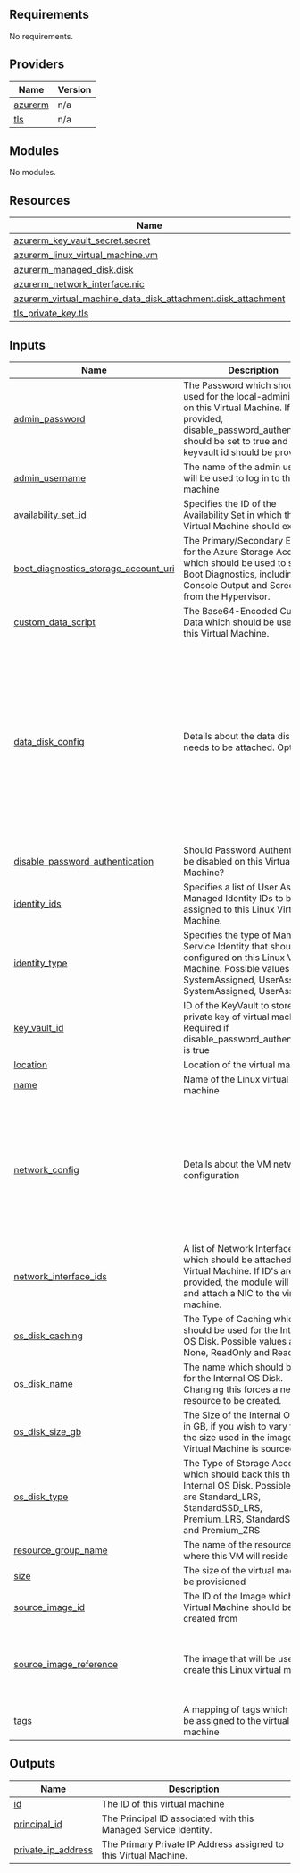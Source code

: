 ## Requirements

No requirements.

## Providers

| Name | Version |
|------|---------|
| <a name="provider_azurerm"></a> [azurerm](#provider\_azurerm) | n/a |
| <a name="provider_tls"></a> [tls](#provider\_tls) | n/a |

## Modules

No modules.

## Resources

| Name | Type |
|------|------|
| [azurerm_key_vault_secret.secret](https://registry.terraform.io/providers/hashicorp/azurerm/latest/docs/resources/key_vault_secret) | resource |
| [azurerm_linux_virtual_machine.vm](https://registry.terraform.io/providers/hashicorp/azurerm/latest/docs/resources/linux_virtual_machine) | resource |
| [azurerm_managed_disk.disk](https://registry.terraform.io/providers/hashicorp/azurerm/latest/docs/resources/managed_disk) | resource |
| [azurerm_network_interface.nic](https://registry.terraform.io/providers/hashicorp/azurerm/latest/docs/resources/network_interface) | resource |
| [azurerm_virtual_machine_data_disk_attachment.disk_attachment](https://registry.terraform.io/providers/hashicorp/azurerm/latest/docs/resources/virtual_machine_data_disk_attachment) | resource |
| [tls_private_key.tls](https://registry.terraform.io/providers/hashicorp/tls/latest/docs/resources/private_key) | resource |

## Inputs

| Name | Description | Type | Default | Required |
|------|-------------|------|---------|:--------:|
| <a name="input_admin_password"></a> [admin\_password](#input\_admin\_password) | The Password which should be used for the local-administrator on this Virtual Machine. If not provided, disable\_password\_authentication should be set to true and keyvault id should be provided | `string` | `null` | no |
| <a name="input_admin_username"></a> [admin\_username](#input\_admin\_username) | The name of the admin user that will be used to log in to the machine | `string` | `"azureuser"` | no |
| <a name="input_availability_set_id"></a> [availability\_set\_id](#input\_availability\_set\_id) | Specifies the ID of the Availability Set in which the Virtual Machine should exist. | `string` | `null` | no |
| <a name="input_boot_diagnostics_storage_account_uri"></a> [boot\_diagnostics\_storage\_account\_uri](#input\_boot\_diagnostics\_storage\_account\_uri) | The Primary/Secondary Endpoint for the Azure Storage Account which should be used to store Boot Diagnostics, including Console Output and Screenshots from the Hypervisor. | `string` | `null` | no |
| <a name="input_custom_data_script"></a> [custom\_data\_script](#input\_custom\_data\_script) | The Base64-Encoded Custom Data which should be used for this Virtual Machine. | `string` | `null` | no |
| <a name="input_data_disk_config"></a> [data\_disk\_config](#input\_data\_disk\_config) | Details about the data disks that needs to be attached. Optional | <pre>map(object({<br>    name               = string<br>    disk_type          = string //The type of storage to use for the managed disk. Possible values are Standard_LRS, StandardSSD_ZRS, Premium_LRS, Premium_ZRS, StandardSSD_LRS or UltraSSD_LRS<br>    create_option      = string //The method to use when creating the managed disk. Options are Import, Empty, FromImage<br>    size               = number //size in gb<br>    image_reference_id = string //ID of an existing platform/marketplace disk image to copy when create_option is FromImage<br>    storage_account_id = string //The ID of the Storage Account where the source_uri is located. Required when create_option is set to Import<br>    lun                = number //The Logical Unit Number of the Data Disk, which needs to be unique within the Virtual Machine<br>    caching            = string //Specifies the caching requirements for this Data Disk. Possible values include None, ReadOnly and ReadWrite<br>  }))</pre> | `{}` | no |
| <a name="input_disable_password_authentication"></a> [disable\_password\_authentication](#input\_disable\_password\_authentication) | Should Password Authentication be disabled on this Virtual Machine? | `bool` | `false` | no |
| <a name="input_identity_ids"></a> [identity\_ids](#input\_identity\_ids) | Specifies a list of User Assigned Managed Identity IDs to be assigned to this Linux Virtual Machine. | `list(string)` | `null` | no |
| <a name="input_identity_type"></a> [identity\_type](#input\_identity\_type) | Specifies the type of Managed Service Identity that should be configured on this Linux Virtual Machine. Possible values are SystemAssigned, UserAssigned, SystemAssigned, UserAssigned | `string` | `null` | no |
| <a name="input_key_vault_id"></a> [key\_vault\_id](#input\_key\_vault\_id) | ID of the KeyVault to store the private key of virtual machine. Required if disable\_password\_authentication is true | `string` | `null` | no |
| <a name="input_location"></a> [location](#input\_location) | Location of the virtual machine | `string` | `"eastus"` | no |
| <a name="input_name"></a> [name](#input\_name) | Name of the Linux virtual machine | `string` | n/a | yes |
| <a name="input_network_config"></a> [network\_config](#input\_network\_config) | Details about the VM network configuration | <pre>map(object({<br>    name                          = string<br>    enable_accelerated_networking = bool         //Available only on selected sizes<br>    dns_servers                   = list(string) //optional. Mark it as null incase you want the default(VNET) config<br>    subnet_id                     = string<br>    private_ip_address_allocation = string //Can be Static or Dynamic. If Static, private_ip_address can be configured<br>    private_ip_address            = string //Mark it as null if private_ip_address_allocation is Dynamic<br>  }))</pre> | n/a | yes |
| <a name="input_network_interface_ids"></a> [network\_interface\_ids](#input\_network\_interface\_ids) | A list of Network Interface IDs which should be attached to this Virtual Machine. If ID's are not provided, the module will create and attach a NIC to the virtual machine. | `list(string)` | `null` | no |
| <a name="input_os_disk_caching"></a> [os\_disk\_caching](#input\_os\_disk\_caching) | The Type of Caching which should be used for the Internal OS Disk. Possible values are None, ReadOnly and ReadWrite | `string` | `"None"` | no |
| <a name="input_os_disk_name"></a> [os\_disk\_name](#input\_os\_disk\_name) | The name which should be used for the Internal OS Disk. Changing this forces a new resource to be created. | `string` | n/a | yes |
| <a name="input_os_disk_size_gb"></a> [os\_disk\_size\_gb](#input\_os\_disk\_size\_gb) | The Size of the Internal OS Disk in GB, if you wish to vary from the size used in the image this Virtual Machine is sourced from. | `number` | n/a | yes |
| <a name="input_os_disk_type"></a> [os\_disk\_type](#input\_os\_disk\_type) | The Type of Storage Account which should back this the Internal OS Disk. Possible values are Standard\_LRS, StandardSSD\_LRS, Premium\_LRS, StandardSSD\_ZRS and Premium\_ZRS | `string` | n/a | yes |
| <a name="input_resource_group_name"></a> [resource\_group\_name](#input\_resource\_group\_name) | The name of the resource group where this VM will reside | `string` | n/a | yes |
| <a name="input_size"></a> [size](#input\_size) | The size of the virtual machine to be provisioned | `string` | n/a | yes |
| <a name="input_source_image_id"></a> [source\_image\_id](#input\_source\_image\_id) | The ID of the Image which this Virtual Machine should be created from | `string` | `null` | no |
| <a name="input_source_image_reference"></a> [source\_image\_reference](#input\_source\_image\_reference) | The image that will be used to create this Linux virtual machine | <pre>map(object({<br>    publisher = string<br>    offer     = string<br>    sku       = string<br>    version   = string<br>  }))</pre> | n/a | yes |
| <a name="input_tags"></a> [tags](#input\_tags) | A mapping of tags which should be assigned to the virtual machine | `map(any)` | n/a | yes |

## Outputs

| Name | Description |
|------|-------------|
| <a name="output_id"></a> [id](#output\_id) | The ID of this virtual machine |
| <a name="output_principal_id"></a> [principal\_id](#output\_principal\_id) | The Principal ID associated with this Managed Service Identity. |
| <a name="output_private_ip_address"></a> [private\_ip\_address](#output\_private\_ip\_address) | The Primary Private IP Address assigned to this Virtual Machine. |
